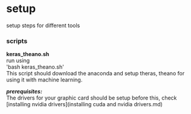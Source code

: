 # setup
setup steps for different tools

### scripts
**keras_theano.sh**     
run using                
'bash keras_theano.sh'             
This script should download the anaconda and setup theras, theano for using it with machine learning.      

***prerequisites:***    
The drivers for your graphic card should be setup before this, check [installing nvidia drivers](installing cuda and nvidia drivers.md)

